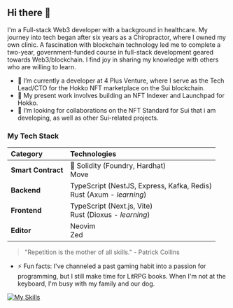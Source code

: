 ## Hi there 👋

I'm a Full-stack Web3 developer with a background in healthcare. My journey into tech began after six years as a Chiropractor, where I owned my own clinic. A fascination with blockchain technology led me to complete a two-year, government-funded course in full-stack development geared towards Web3/blockchain. I find joy in sharing my knowledge with others who are willing to learn.

- 🔭 I’m currently a developer at 4 Plus Venture, where I serve as the Tech Lead/CTO for the Hokko NFT marketplace on the Sui blockchain.
- 🌱 My present work involves building an NFT Indexer and Launchpad for Hokko.
- 👯 I’m looking for collaborations on the NFT Standard for Sui that i am developing, as well as other Sui-related projects.


### My Tech Stack

| Category | Technologies |
| :--- | :--- |
| **Smart Contract** | Solidity (Foundry, Hardhat) <br>  Move |
| **Backend** |TypeScript (NestJS, Express, Kafka, Redis) <br> Rust (Axum - *learning*) |
| **Frontend** |TypeScript (Next.js, Vite) <br>Rust (Dioxus - *learning*) |
| **Editor** | Neovim <br> Zed |

> "Repetition is the mother of all skills." - Patrick Collins

- ⚡ Fun facts: I've channeled a past gaming habit into a passion for programming, but I still make time for LitRPG books. When I'm not at the keyboard, I'm busy with my family and our dog.

[![My Skills](https://skillicons.dev/icons?i=aws,gcp,azure,react,vue,flutter&perline=3)](https://skillicons.dev)

<!--
**Reblixt/Reblixt** is a ✨ _special_ ✨ repository because its `README.md` (this file) appears on your GitHub profile.

Here are some ideas to get you started:

- 🌱 I’m currently learning ...
- 👯 I’m looking to collaborate on ...
- 🤔 I’m looking for help with ...
- 💬 Ask me about ...
- 📫 How to reach me: ...
- 😄 Pronouns: ...
- ⚡ Fun fact: ...
-->
